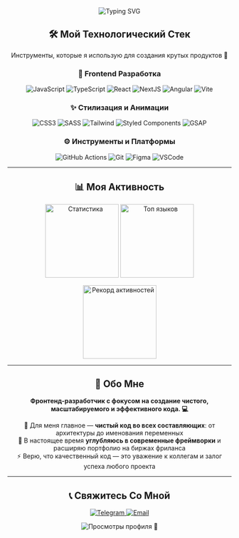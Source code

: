 <div align="center">
  <img src="https://readme-typing-svg.demolab.com?font=Fira+Code&size=30&duration=4000&pause=1000&color=FF7F50&center=true&vCenter=true&width=500&lines=Дарья+Лампочка;Frontend+Developer;React+⭐️+Next.js+⚡️+Angular;Clean+Code+💎+Pixel+Perfect" alt="Typing SVG" />
</div>

<h2 align="center">🛠️ Мой Технологический Стек</h2>

<p align="center">Инструменты, которые я использую для создания крутых продуктов 📱</p>

<h3 align="center">🎨 Frontend Разработка</h3>
<p align="center">
  <img src="https://img.shields.io/badge/JavaScript-F7DF1E?style=for-the-badge&logo=javascript&logoColor=black" alt="JavaScript">
  <img src="https://img.shields.io/badge/TypeScript-007ACC?style=for-the-badge&logo=typescript&logoColor=white" alt="TypeScript">
  <img src="https://img.shields.io/badge/React-20232A?style=for-the-badge&logo=react&logoColor=61DAFB" alt="React">
  <img src="https://img.shields.io/badge/Next.js-000000?style=for-the-badge&logo=next.js&logoColor=white" alt="NextJS">
  <img src="https://img.shields.io/badge/Angular-DD0031?style=for-the-badge&logo=angular&logoColor=white" alt="Angular">
  <img src="https://img.shields.io/badge/Vite-646CFF?style=for-the-badge&logo=vite&logoColor=white" alt="Vite">
</p>

<h3 align="center">✨ Стилизация и Анимации</h3>
<p align="center">
  <img src="https://img.shields.io/badge/CSS3-1572B6?style=for-the-badge&logo=css3&logoColor=white" alt="CSS3">
  <img src="https://img.shields.io/badge/SASS-hotpink.svg?style=for-the-badge&logo=SASS&logoColor=white" alt="SASS">
  <img src="https://img.shields.io/badge/Tailwind_CSS-38B2AC?style=for-the-badge&logo=tailwind-css&logoColor=white" alt="Tailwind">
  <img src="https://img.shields.io/badge/styled--components-DB7093?style=for-the-badge&logo=styled-components&logoColor=white" alt="Styled Components">
  <img src="https://img.shields.io/badge/GSAP-88CE02?style=for-the-badge&logo=greensock&logoColor=white" alt="GSAP">
</p>

<h3 align="center">⚙️ Инструменты и Платформы</h3>
<p align="center">
  <img src="https://img.shields.io/badge/GitHub_Actions-2088FF?style=for-the-badge&logo=github-actions&logoColor=white" alt="GitHub Actions">
  <img src="https://img.shields.io/badge/Git-F05032?style=for-the-badge&logo=git&logoColor=white" alt="Git">
  <img src="https://img.shields.io/badge/Figma-F24E1E?style=for-the-badge&logo=figma&logoColor=white" alt="Figma">
  <img src="https://img.shields.io/badge/VS_Code-007ACC?style=for-the-badge&logo=visual-studio-code&logoColor=white" alt="VSCode">
</p>

---

<h2 align="center">📊 Моя Активность</h2>

<p align="center">
  <img src="https://github-readme-stats.vercel.app/api?username=lamp0chka0&show_icons=true&theme=radical&hide_border=true&bg_color=00000000" alt="Статистика" height="165">
  <img src="https://github-readme-stats.vercel.app/api/top-langs/?username=lamp0chka0&layout=compact&theme=radical&hide_border=true&bg_color=00000000" alt="Топ языков" height="165">
</p>
<p align="center">
  <img src="https://github-readme-streak-stats.herokuapp.com/?user=lamp0chka0&theme=radical&hide_border=true&background=00000000" alt="Рекорд активностей" height="165">
</p>

---

<h2 align="center">💫 Обо Мне</h2>

<p align="center">
  <b>Фронтенд-разработчик с фокусом на создание чистого, масштабируемого и эффективного кода. 💻</b>
</p>

<p align="center">
  🔹 Для меня главное — <b>чистый код во всех составляющих</b>: от архитектуры до именования переменных<br>
  🌱 В настоящее время <b>углубляюсь в современные фреймворки</b> и расширяю портфолио на биржах фриланса<br>
  ⚡️ Верю, что качественный код — это уважение к коллегам и залог успеха любого проекта
</p>

---

<h2 align="center">📞 Свяжитесь Со Мной</h2>

<p align="center">
  <a href="https://t.me/lamp0chka0">
    <img src="https://img.shields.io/badge/Telegram-2CA5E0?style=for-the-badge&logo=telegram&logoColor=white" alt="Telegram"> 
  </a>
  <a href="mailto:lampochkat@bk.ru">
    <img src="https://img.shields.io/badge/Email-D14836?style=for-the-badge&logo=gmail&logoColor=white" alt="Email"> 
  </a>
</p>

<p align="center">
  <img src="https://komarev.com/ghpvc/?username=lamp0chka0&style=flat-square&color=blue" alt="Просмотры профиля"> 👀
</p>
